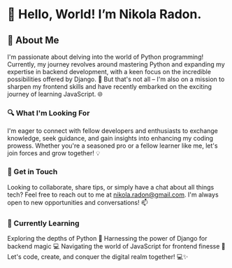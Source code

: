 # **👋 Hello, World! I’m Nikola Radon.**




## **🌟 About Me**

I'm passionate about delving into the world of Python programming! Currently, my journey revolves around mastering Python and expanding my expertise in backend development, with a keen focus on the incredible possibilities offered by Django. 🚀 But that's not all – I'm also on a mission to sharpen my frontend skills and have recently embarked on the exciting journey of learning JavaScript. 🌐

### **🔍 What I'm Looking For**

I'm eager to connect with fellow developers and enthusiasts to exchange knowledge, seek guidance, and gain insights into enhancing my coding prowess. Whether you're a seasoned pro or a fellow learner like me, let's join forces and grow together! 💡

### **💬 Get in Touch**

Looking to collaborate, share tips, or simply have a chat about all things tech? Feel free to reach out to me at nikola.radon@gmail.com. I'm always open to new opportunities and conversations! 📫

### **🌱 Currently Learning**

Exploring the depths of Python 🐍
Harnessing the power of Django for backend magic 💻
Navigating the world of JavaScript for frontend finesse 🎨
Let's code, create, and conquer the digital realm together! 💻✨

